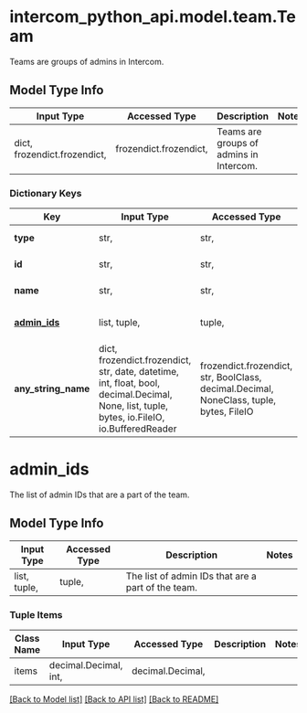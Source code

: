 # intercom_python_api.model.team.Team

Teams are groups of admins in Intercom.

## Model Type Info
Input Type | Accessed Type | Description | Notes
------------ | ------------- | ------------- | -------------
dict, frozendict.frozendict,  | frozendict.frozendict,  | Teams are groups of admins in Intercom. | 

### Dictionary Keys
Key | Input Type | Accessed Type | Description | Notes
------------ | ------------- | ------------- | ------------- | -------------
**type** | str,  | str,  | Value is always \&quot;team\&quot; | [optional] 
**id** | str,  | str,  | The id of the team | [optional] 
**name** | str,  | str,  | The name of the team | [optional] 
**[admin_ids](#admin_ids)** | list, tuple,  | tuple,  | The list of admin IDs that are a part of the team. | [optional] 
**any_string_name** | dict, frozendict.frozendict, str, date, datetime, int, float, bool, decimal.Decimal, None, list, tuple, bytes, io.FileIO, io.BufferedReader | frozendict.frozendict, str, BoolClass, decimal.Decimal, NoneClass, tuple, bytes, FileIO | any string name can be used but the value must be the correct type | [optional]

# admin_ids

The list of admin IDs that are a part of the team.

## Model Type Info
Input Type | Accessed Type | Description | Notes
------------ | ------------- | ------------- | -------------
list, tuple,  | tuple,  | The list of admin IDs that are a part of the team. | 

### Tuple Items
Class Name | Input Type | Accessed Type | Description | Notes
------------- | ------------- | ------------- | ------------- | -------------
items | decimal.Decimal, int,  | decimal.Decimal,  |  | 

[[Back to Model list]](../../README.md#documentation-for-models) [[Back to API list]](../../README.md#documentation-for-api-endpoints) [[Back to README]](../../README.md)

